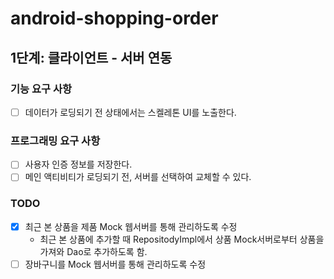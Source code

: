 # android-shopping-order


## 1단계:  클라이언트 - 서버 연동

### 기능 요구 사항
-[ ] 데이터가 로딩되기 전 상태에서는 스켈레톤 UI를 노출한다.

### 프로그래밍 요구 사항
-[ ] 사용자 인증 정보를 저장한다.
-[ ] 메인 액티비티가 로딩되기 전, 서버를 선택하여 교체할 수 있다.

### TODO
- [x] 최근 본 상품을 제품 Mock 웹서버를 통해 관리하도록 수정
  - 최근 본 상품에 추가할 때 RepositodyImpl에서 상품 Mock서버로부터 상품을 가져와 Dao로 추가하도록 함.
- [ ] 장바구니를 Mock 웹서버를 통해 관리하도록 수정
